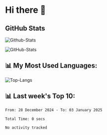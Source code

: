 # Hi there 👋

## GitHub Stats
![Github-Stats](https://github-readme-stats-sigma-five.vercel.app/api?username=ltorson&show_icons=true&theme=radical&count_private=true&show=reviews,discussions_started,discussions_answered,prs_merged,prs_merged_percentage)

![GitHub-Stats](https://github-readme-stats.vercel.app/api/wakatime?username=LeeTorson&theme=synthwave&size_weight=0.5&count_weight=0.5&title_color=36F9F6&langs_count=10&count_private=true)

## 📊 My Most Used Languages:
![Top-Langs](https://github-readme-stats-sigma-five.vercel.app/api/top-langs/?username=LTorson&layout=compact&langs_count=10)


## 📊 Last week's Top 10:
<!--START_SECTION:waka-->

```txt
From: 28 December 2024 - To: 03 January 2025

Total Time: 0 secs

No activity tracked
```

<!--END_SECTION:waka-->
